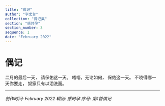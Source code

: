 ```yaml
---
title: "偶记"
author: "李尤台"
collection: "偶记集"
section: "感时孕"
section_number: 3
sequence: 1
date: "February 2022"
---
```


# 偶记

二月的最后一天，
请保佑这一天。
唔唔，无论如何，
保佑这一天。
不晓得哪一天你要走，
奴家只有以泪洗面。

---
*创作时间: February 2022*
*辑别: 感时孕*
*序号: 第1首偶记*
